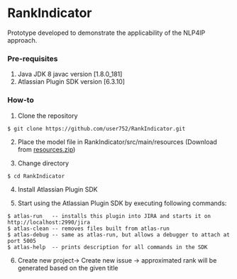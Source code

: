 # RankIndicator
Prototype developed to demonstrate the applicability of the NLP4IP approach.

### Pre-requisites

1. Java JDK 8 javac version [1.8.0_181]
2. Atlassian Plugin SDK version [6.3.10]

### How-to
1. Clone the repository
```
$ git clone https://github.com/user752/RankIndicator.git
```
2. Place the model file in RankIndicator/src/main/resources (Download from [resources.zip](https://github.com/user752/RankIndicator/releases/download/v1.0/resources.zip))

3. Change directory
```
$ cd RankIndicator
```

4. Install Atlassian Plugin SDK

5. Start using the Atlassian Plugin SDK by executing following commands:
```
$ atlas-run   -- installs this plugin into JIRA and starts it on http://localhost:2990/jira
$ atlas-clean -- removes files built from atlas-run
$ atlas-debug -- same as atlas-run, but allows a debugger to attach at port 5005
$ atlas-help  -- prints description for all commands in the SDK

```
6. Create new project-> Create new issue -> approximated rank will be generated based on the given title
